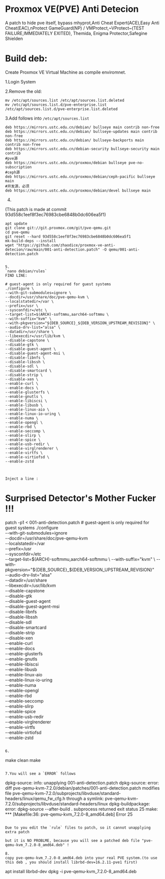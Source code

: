 # Proxmox VE(PVE) Anti Detecion
A patch to hide pve itself, bypass mhyprot,Anti Cheat Expert(ACE),Easy Anti Cheat(EAC),nProtect GameGuard(NP) / VMProtect,~VProtect~(TEST FAILURE,IMMEDIATELY EXITED), Themida, Enigma Protector,Safegine Shielden

# Build deb:
Create Proxmox VE Virtual Machine as compile enviromnet.

1.Login System


2.Remove the old:
```
mv /etc/apt/sources.list /etc/apt/sources.list.deleted
mv /etc/apt/sources.list.d/pve-enterprise.list /etc/apt/sources.list.d/pve-enterprise.list.deleted
```


3.Add follows into `/etc/apt/sources.list`
```
deb https://mirrors.ustc.edu.cn/debian/ bullseye main contrib non-free
deb https://mirrors.ustc.edu.cn/debian/ bullseye-updates main contrib non-free
deb https://mirrors.ustc.edu.cn/debian/ bullseye-backports main contrib non-free
deb https://mirrors.ustc.edu.cn/debian-security bullseye-security main contrib
#pve源
deb https://mirrors.ustc.edu.cn/proxmox/debian bullseye pve-no-subscription
#ceph源
deb https://mirrors.ustc.edu.cn/proxmox/debian/ceph-pacific bullseye main
#开发源，必须
deb https://mirrors.ustc.edu.cn/proxmox/debian/devel bullseye main
```


4.
(This patch is made at commit 93d558c1eef8f3ec76983cbe6848b0dc606ea5f1)
```
apt update
git clone git://git.proxmox.com/git/pve-qemu.git
cd pve-qemu
git reset --hard 93d558c1eef8f3ec76983cbe6848b0dc606ea5f1
mk-build-deps --install
wget "https://github.com/zhaodice/proxmox-ve-anti-detecion/raw/main/001-anti-detection.patch" -O qemu/001-anti-detection.patch


5.
`nano debian/rules`
FIND LINE:
```

	# guest-agent is only required for guest systems
	./configure \
	--with-git-submodules=ignore \
	--docdir=/usr/share/doc/pve-qemu-kvm \
	--localstatedir=/var \
	--prefix=/usr \
	--sysconfdir=/etc \
	--target-list=$(ARCH)-softmmu,aarch64-softmmu \
	--with-suffix="kvm" \
	--with-pkgversion="${DEB_SOURCE}_${DEB_VERSION_UPSTREAM_REVISION}" \
	--audio-drv-list="alsa" \
	--datadir=/usr/share \
	--libexecdir=/usr/lib/kvm \
	--disable-capstone \
	--disable-gtk \
	--disable-guest-agent \
	--disable-guest-agent-msi \
	--disable-libnfs \
	--disable-libssh \
	--disable-sdl \
	--disable-smartcard \
	--disable-strip \
	--disable-xen \
	--enable-curl \
	--enable-docs \
	--enable-glusterfs \
	--enable-gnutls \
	--enable-libiscsi \
	--enable-libusb \
	--enable-linux-aio \
	--enable-linux-io-uring \
	--enable-numa \
	--enable-opengl \
	--enable-rbd \
	--enable-seccomp \
	--enable-slirp \
	--enable-spice \
	--enable-usb-redir \
	--enable-virglrenderer \
	--enable-virtfs \
	--enable-virtiofsd \
	--enable-zstd
```


Inject a line :
```
  # Surprised Detector's Mother Fucker !!!
  patch -p1 < 001-anti-detection.patch
	# guest-agent is only required for guest systems
	./configure \
	--with-git-submodules=ignore \
	--docdir=/usr/share/doc/pve-qemu-kvm \
	--localstatedir=/var \
	--prefix=/usr \
	--sysconfdir=/etc \
	--target-list=$(ARCH)-softmmu,aarch64-softmmu \
	--with-suffix="kvm" \
	--with-pkgversion="${DEB_SOURCE}_${DEB_VERSION_UPSTREAM_REVISION}" \
	--audio-drv-list="alsa" \
	--datadir=/usr/share \
	--libexecdir=/usr/lib/kvm \
	--disable-capstone \
	--disable-gtk \
	--disable-guest-agent \
	--disable-guest-agent-msi \
	--disable-libnfs \
	--disable-libssh \
	--disable-sdl \
	--disable-smartcard \
	--disable-strip \
	--disable-xen \
	--enable-curl \
	--enable-docs \
	--enable-glusterfs \
	--enable-gnutls \
	--enable-libiscsi \
	--enable-libusb \
	--enable-linux-aio \
	--enable-linux-io-uring \
	--enable-numa \
	--enable-opengl \
	--enable-rbd \
	--enable-seccomp \
	--enable-slirp \
	--enable-spice \
	--enable-usb-redir \
	--enable-virglrenderer \
	--enable-virtfs \
	--enable-virtiofsd \
	--enable-zstd
```

6.
```
make clean
make
```

7.You will see a `ERROR` follows

```
dpkg-source: info: unapplying 001-anti-detection.patch
dpkg-source: error: diff pve-qemu-kvm-7.2.0/debian/patches/001-anti-detection.patch modifies file pve-qemu-kvm-7.2.0/subprojects/libvduse/standard-headers/linux/qemu_fw_cfg.h through a symlink: pve-qemu-kvm-7.2.0/subprojects/libvduse/standard-headers/linux
dpkg-buildpackage: error: dpkg-source --after-build . subprocess returned exit status 25
make: *** [Makefile:36: pve-qemu-kvm_7.2.0-8_amd64.deb] Error 25
```

Due to you edit the `rule` files to patch, so it cannot unapplying extra patch

but it is NO PROBLME, because you will see a patched deb file "pve-qemu-kvm_7.2.0-8_amd64.deb" !

8.
copy pve-qemu-kvm_7.2.0-8_amd64.deb into your real PVE system.(to use this deb , you should install librbd-dev=16.2.11-pve1 first)
```
apt install librbd-dev
dpkg -i pve-qemu-kvm_7.2.0-8_amd64.deb
```
